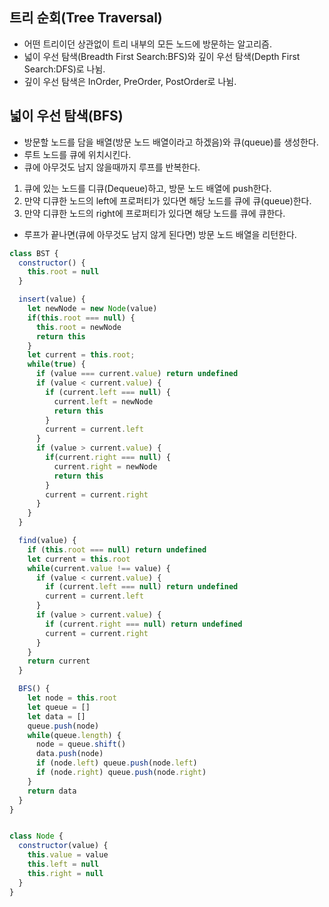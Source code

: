 ## 트리 순회(Tree Traversal)
- 어떤 트리이던 상관없이 트리 내부의 모든 노드에 방문하는 알고리즘.
- 넓이 우선 탐색(Breadth First Search:BFS)와 깊이 우선 탐색(Depth First Search:DFS)로 나뉨.
- 깊이 우선 탐색은 InOrder, PreOrder, PostOrder로 나뉨.

## 넓이 우선 탐색(BFS)
- 방문할 노드를 담을 배열(방문 노드 배열이라고 하겠음)와 큐(queue)를 생성한다.
- 루트 노드를 큐에 위치시킨다.
- 큐에 아무것도 남지 않을때까지 루프를 반복한다.
1. 큐에 있는 노드를 디큐(Dequeue)하고, 방문 노드 배열에 push한다.
2. 만약 디큐한 노드의 left에 프로퍼티가 있다면 해당 노드를 큐에 큐(queue)한다.
3. 만약 디큐한 노드의 right에 프로퍼티가 있다면 해당 노드를 큐에 큐한다.
- 루프가 끝나면(큐에 아무것도 남지 않게 된다면) 방문 노드 배열을 리턴한다.

```js
class BST {
  constructor() {
    this.root = null
  }

  insert(value) {
    let newNode = new Node(value)
    if(this.root === null) {
      this.root = newNode
      return this
    }
    let current = this.root;
    while(true) {
      if (value === current.value) return undefined
      if (value < current.value) {
        if (current.left === null) {
          current.left = newNode
          return this
        }
        current = current.left
      }
      if (value > current.value) {
        if(current.right === null) {
          current.right = newNode
          return this
        }
        current = current.right
      }
    }
  }

  find(value) {
    if (this.root === null) return undefined
    let current = this.root
    while(current.value !== value) {
      if (value < current.value) {
        if (current.left === null) return undefined
        current = current.left
      }
      if (value > current.value) {
        if (current.right === null) return undefined
        current = current.right
      }
    }
    return current
  }

  BFS() {
    let node = this.root
    let queue = []
    let data = []
    queue.push(node)
    while(queue.length) {
      node = queue.shift()
      data.push(node)
      if (node.left) queue.push(node.left)
      if (node.right) queue.push(node.right)
    }
    return data
  }
}


class Node {
  constructor(value) {
    this.value = value
    this.left = null
    this.right = null
  }
}
```